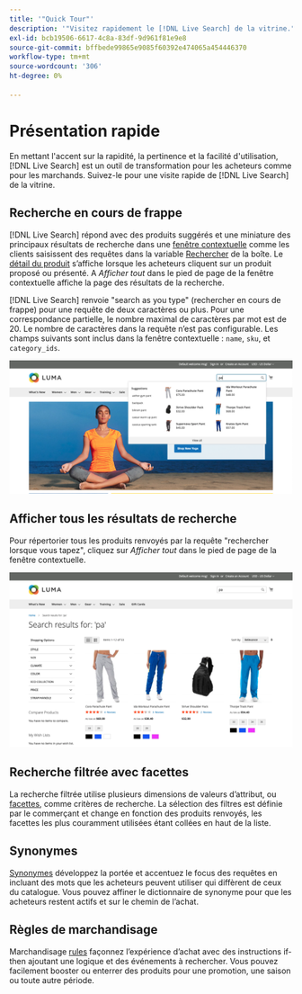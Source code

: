 ```yaml
---
title: '"Quick Tour"'
description: '"Visitez rapidement le [!DNL Live Search] de la vitrine."'
exl-id: bcb19506-6617-4c8a-83df-9d961f81e9e8
source-git-commit: bffbede99865e9085f60392e474065a454446370
workflow-type: tm+mt
source-wordcount: '306'
ht-degree: 0%

---
```


# Présentation rapide

En mettant l&#39;accent sur la rapidité, la pertinence et la facilité d&#39;utilisation, [!DNL Live Search] est un outil de transformation pour les acheteurs comme pour les marchands. Suivez-le pour une visite rapide de [!DNL Live Search] de la vitrine.

## Recherche en cours de frappe

[!DNL Live Search] répond avec des produits suggérés et une miniature des principaux résultats de recherche dans une [fenêtre contextuelle](storefront-popover.md) comme les clients saisissent des requêtes dans la variable [Rechercher](https://docs.magento.com/user-guide/catalog/search-quick.html) de la boîte. Le [détail du produit](https://docs.magento.com/user-guide/quick-tour/product-page.html) s’affiche lorsque les acheteurs cliquent sur un produit proposé ou présenté. A _Afficher tout_ dans le pied de page de la fenêtre contextuelle affiche la page des résultats de la recherche.

[!DNL Live Search] renvoie &quot;search as you type&quot; (rechercher en cours de frappe) pour une requête de deux caractères ou plus. Pour une correspondance partielle, le nombre maximal de caractères par mot est de 20. Le nombre de caractères dans la requête n’est pas configurable. Les champs suivants sont inclus dans la fenêtre contextuelle : `name`, `sku`, et `category_ids`.

![Exemple de storefront : effectuez une recherche lorsque vous tapez](assets/storefront-search-as-you-type.png)

## Afficher tous les résultats de recherche

Pour répertorier tous les produits renvoyés par la requête &quot;rechercher lorsque vous tapez&quot;, cliquez sur _Afficher tout_ dans le pied de page de la fenêtre contextuelle.

![Exemple de storefront - facettes de prix](assets/storefront-view-all-search-results.png)

## Recherche filtrée avec facettes

La recherche filtrée utilise plusieurs dimensions de valeurs d’attribut, ou [facettes](facets.md), comme critères de recherche. La sélection des filtres est définie par le commerçant et change en fonction des produits renvoyés, les facettes les plus couramment utilisées étant collées en haut de la liste.

## Synonymes

[Synonymes](synonyms.md) développez la portée et accentuez le focus des requêtes en incluant des mots que les acheteurs peuvent utiliser qui diffèrent de ceux du catalogue. Vous pouvez affiner le dictionnaire de synonyme pour que les acheteurs restent actifs et sur le chemin de l’achat.

## Règles de marchandisage

Marchandisage [rules](rules.md) façonnez l’expérience d’achat avec des instructions if-then ajoutant une logique et des événements à rechercher. Vous pouvez facilement booster ou enterrer des produits pour une promotion, une saison ou toute autre période.
